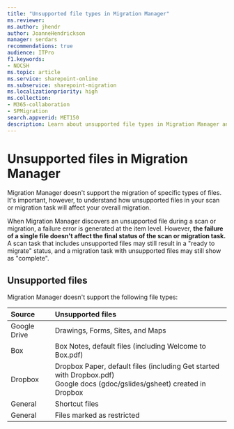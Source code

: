 ```yaml
---
title: "Unsupported file types in Migration Manager"
ms.reviewer: 
ms.author: jhendr
author: JoanneHendrickson
manager: serdars
recommendations: true
audience: ITPro
f1.keywords:
- NOCSH
ms.topic: article
ms.service: sharepoint-online
ms.subservice: sharepoint-migration
ms.localizationpriority: high
ms.collection: 
- M365-collaboration
- SPMigration
search.appverid: MET150
description: Learn about unsupported file types in Migration Manager and how they affect your overall migration.
---
```


# Unsupported files in Migration Manager

Migration Manager doesn't support the migration of specific types of files. It's important, however, to understand how unsupported files in your scan or migration task will affect your overall migration.

When Migration Manager discovers an unsupported file during a scan or migration, a failure error is generated at the item level. However, **the failure of a single file doesn't affect the final status of the scan or migration task.**  A scan task that includes unsupported files may still result in a "ready to migrate" status, and a migration task with unsupported files may still show as "complete". 

## Unsupported files

Migration Manager doesn't support the following file types: 

|Source|Unsupported files|
|:-----|:-----|
|Google Drive|Drawings, Forms, Sites, and Maps|
|Box| Box Notes, default files (including Welcome to Box.pdf)|
|Dropbox|Dropbox Paper, default files (including Get started with Dropbox.pdf)</br>Google docs (gdoc/gslides/gsheet) created in Dropbox|
|General|Shortcut files|
|General|Files marked as restricted|
